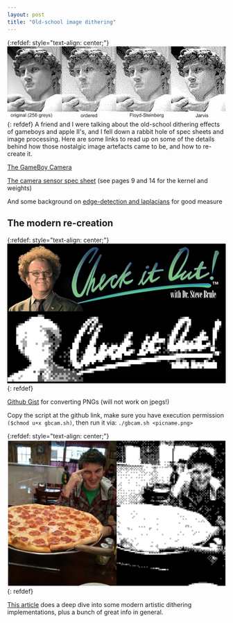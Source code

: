 ```yaml
---
layout: post
title: "Old-school image dithering"
---
```


{:refdef: style="text-align: center;"}
![header](/assets/images/posts/2020-08-22-Dithering/2020-08-22.jpeg)
{: refdef}
A friend and I were talking about the old-school dithering effects of gameboys and apple II's, and I fell down a rabbit hole of spec sheets and image processing. 
Here are some links to read up on some of the details behind how those nostalgic image artefacts came to be, and how to re-create it.

[The GameBoy Camera](http://web.csulb.edu/~wmartinz/rssc/content/MS_77.html)

[The camera sensor spec sheet](https://people.ece.cornell.edu/land/courses/ece4760/FinalProjects/f2012/qs44_twc55/qs44_twc55/datasheets/MITSUB_image_sensor.pdf) (see pages 9 and 14 for the kernel and weights)

And some background on [edge-detection and laplacians](https://html.alldatasheet.com/html-pdf/146598/MITSUBISHI/M64282FP/6064/10/M64282FP.html) for good measure

## The modern re-creation 

{:refdef: style="text-align: center;"}
![header](/assets/images/posts/2020-08-22-Dithering/brule.png)
{: refdef}

[Github Gist](https://gist.github.com/s3krit/39725ba2f4ca9e6a09d01ea6863516c7) for converting PNGs (will not work on jpegs!)

Copy the script at the github link, make sure you have execution permission `($chmod u+x gbcam.sh)`, then run it via: `./gbcam.sh <picname.png>`

{:refdef: style="text-align: center;"}
![header](/assets/images/posts/2020-08-22-Dithering/matt.png)
{: refdef}

[This article](https://surma.dev/things/ditherpunk/) does a deep dive into some modern artistic dithering implementations, plus a bunch of great info in general.
